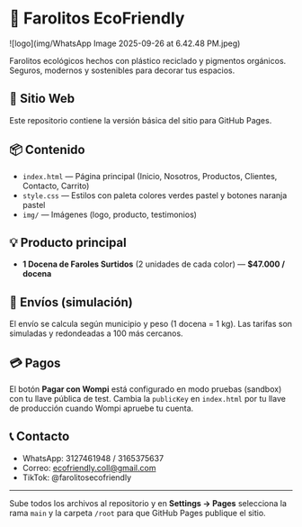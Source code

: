 # 🌱 Farolitos EcoFriendly

![logo](img/WhatsApp Image 2025-09-26 at 6.42.48 PM.jpeg)

Farolitos ecológicos hechos con plástico reciclado y pigmentos orgánicos.  
Seguros, modernos y sostenibles para decorar tus espacios.

## 🚀 Sitio Web
Este repositorio contiene la versión básica del sitio para GitHub Pages.

## 📦 Contenido
- `index.html` — Página principal (Inicio, Nosotros, Productos, Clientes, Contacto, Carrito)
- `style.css` — Estilos con paleta colores verdes pastel y botones naranja pastel
- `img/` — Imágenes (logo, producto, testimonios)

## 💡 Producto principal
- **1 Docena de Faroles Surtidos** (2 unidades de cada color) — **$47.000 / docena**

## 🚚 Envíos (simulación)
El envío se calcula según municipio y peso (1 docena = 1 kg). Las tarifas son simuladas y redondeadas a 100 más cercanos.

## 💳 Pagos
El botón **Pagar con Wompi** está configurado en modo pruebas (sandbox) con tu llave pública de test.
Cambia la `publicKey` en `index.html` por tu llave de producción cuando Wompi apruebe tu cuenta.

## 📞 Contacto
- WhatsApp: 3127461948 / 3165375637  
- Correo: ecofriendly.coll@gmail.com  
- TikTok: @farolitosecofriendly

---
Sube todos los archivos al repositorio y en **Settings → Pages** selecciona la rama `main` y la carpeta `/root` para que GitHub Pages publique el sitio.
